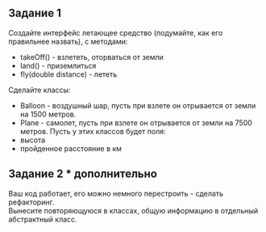 ## Задание 1  

Создайте интерфейс летающее средство (подумайте, как его правильнее назвать), с методами: 

 - takeOff() - взлететь, оторваться от земли
 - land() - приземлиться 
 - fly(double distance) - лететь 

Сделайте классы: 
- Balloon - воздушный шар, пусть при взлете он отрывается от земли на 1500 метров. 
- Plane - самолет, пусть при взлете он отрывается от земли на 7500 метров.
Пусть у этих классов будет поля: 
- высота
- пройденное расстояние в км

## Задание 2 * дополнительно
Ваш код работает, его можно немного перестроить - сделать рефакторинг.   
Вынесите повторяющуюся в классах, общую информацию в отдельный абстрактный класс.